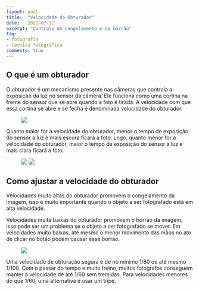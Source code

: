 ```yaml
---
layout: post
title:  "Velocidade do Obturador"
date:   2021-07-12
excerpt: "Controle do congelamento e do borrão"
tag:
- fotografia
- técnica fotográfica
comments: true
---
```

## O que é um obturador
O obturador é um mecanismo presente nas câmeras que controla a exposição da luz no sensor da câmera. Ele funciona como uma cortina na frente do sensor que se abre quando a foto é tirada. A velocidade com que essa cortina se abre e se fecha é denominada velocidade do obturador.

<figure>
	<img src="https://i.imgur.com/uOTpLbt.jpg">
</figure>

Quanto maior for a velocidade do obturador, menor o tempo de exposição do sensor à luz e mais escura ficará a foto. Logo, quanto menor for a velocidade do obturador, maior o tempo de exposição do sensor à luz e mais clara ficará a foto.

<figure class="half">
    <img src="https://i.imgur.com/eror73i.png">
    <img src="https://i.imgur.com/s5SCyn7.png">
</figure>

## Como ajustar a velocidade do obturador
Velocidades muito altas do obturador promovem o congelamento da imagem, isso é muito importante quando o objeto a ser fotografado está em alta velocidade.

Velocidades muita baixas do obturador promovem o borrão da imagem, isso pode ser um problema se o objeto a ser fotografado se mover. Em velocidades muito baixas, até mesmo o menor movimento das mãos no ato de clicar no botão podem causar esse borrão.

<figure>
	<img src="https://i.imgur.com/7rZm1ao.png">
</figure>

Uma velocidade de obturação segura é de no mínimo 1/80 ou até mesmo 1/100. Com o passar do tempo e muito treino, muitos fotógrafos conseguem manter a velocidade de até 1/60 sem tremidas. Para velocidades menores do que 1/60, uma alternativa é usar um tripé.
